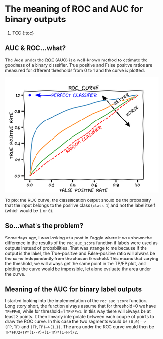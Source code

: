 # The meaning of ROC and AUC for binary outputs

1. TOC
{:toc}

## AUC & ROC...what?
The Area under the [ROC](https://en.wikipedia.org/wiki/Receiver_operating_characteristic) (AUC) is a well-known method to estimate the goodness of a binary classifier.
True positive and False positive ratios are measured for different thresholds from 0 to 1 and the curve is plotted.


![](/images/Roc-draft-xkcd-style.svg "By MartinThoma - Own work, CC0, https://commons.wikimedia.org/w/index.php?curid=70212136")


To plot the ROC curve, the classification output should be the probability that the input belongs to the positive class (`class 1`) and not the label itself (which would be `1` or `0`).

## So...what's the problem?

Some days ago, I was looking at a post in Kaggle where it was shown the difference in the results of the `roc_auc_score` function if labels were used as outputs instead of probabilities.
That was strange to me because if the output is the label, the True-positive and False-positive ratio will always be the same independently from the chosen threshold.
This means that varying the threshold, we will always get the same point in the TP/FP plot, and plotting the curve would be impossible, let alone evaluate the area under the curve.

##  Meaning of the AUC for binary label outputs

I started looking into the implementation of the `roc_auc_score` function.
Long story short, the function always assume that for threshold=0 we have `TP=FP=0`, while for threshold=1 `TP=FP=1`. In this way there will always be at least 3 points.
It then linearly interpolate between each couple of points to draw the ROC curve. In this case the two segments would be `(0,0)—->(FP,TP)` and `(FP,TP)—>(1,1)`.
The area under the ROC curve would then be `TP*FP/2+TP*(1-FP)+(1-TP)*(1-FP)/2`. 
